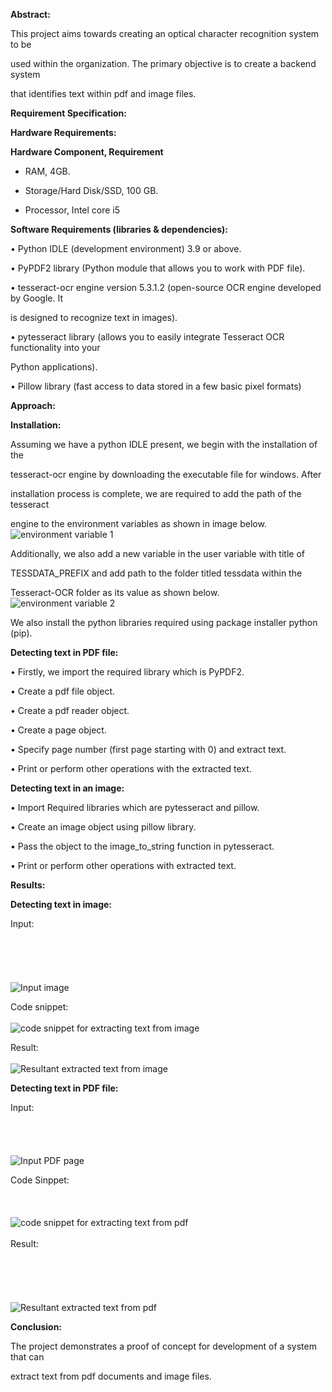 ﻿**Abstract:**

This project aims towards creating an optical character recognition system to be

used within the organization. The primary objective is to create a backend system

that identifies text within pdf and image files.

**Requirement Specification:**

**Hardware Requirements:**

**Hardware Component, Requirement**

- RAM, 4GB.

- Storage/Hard Disk/SSD, 100 GB.

- Processor, Intel core i5

**Software Requirements (libraries & dependencies):**

• Python IDLE (development environment) 3.9 or above.

• PyPDF2 library (Python module that allows you to work with PDF file).

• tesseract-ocr engine version 5.3.1.2 (open-source OCR engine developed by Google. It

is designed to recognize text in images).

• pytesseract library (allows you to easily integrate Tesseract OCR functionality into your

Python applications).

• Pillow library (fast access to data stored in a few basic pixel formats)

**Approach:**

**Installation:**

Assuming we have a python IDLE present, we begin with the installation of the

tesseract-ocr engine by downloading the executable file for windows. After

installation process is complete, we are required to add the path of the tesseract

engine to the environment variables as shown in image below.
![environment variable 1](env_1.png)

Additionally, we also add a new variable in the user variable with title of

TESSDATA_PREFIX and add path to the folder titled tessdata within the

Tesseract-OCR folder as its value as shown below.
![environment variable 2](env_2.png)

We also install the python libraries required using package installer python (pip).

**Detecting text in PDF file:**

• Firstly, we import the required library which is PyPDF2.

• Create a pdf file object.

• Create a pdf reader object.

• Create a page object.

• Specify page number (first page starting with 0) and extract text.

• Print or perform other operations with the extracted text.

**Detecting text in an image:**

• Import Required libraries which are pytesseract and pillow.

• Create an image object using pillow library.

• Pass the object to the image_to_string function in pytesseract.

• Print or perform other operations with extracted text.

**Results:**

**Detecting text in image:**

Input:<br><br><br><br><br><br>
![Input image](sample_text.png)

Code snippet:<br><br>
![code snippet for extracting text from image](image_code.png)

Result:<br><br>
![Resultant extracted text from image](image_result.png)

**Detecting text in PDF file:**

Input:<br><br><br><br><br>
![Input PDF page](pdf_file_page_image)

Code Sinppet:<br><br><br><br>
![code snippet for extracting text from pdf](pdf_code.png)
<br><br>
Result:<br><br><br><br><br><br>
![Resultant extracted text from pdf](pdf_result.png)


**Conclusion:**

The project demonstrates a proof of concept for development of a system that can

extract text from pdf documents and image files.
